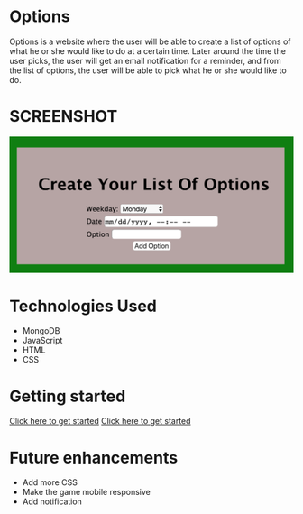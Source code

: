 # Options
Options is a website where the user will be able to create a list of options of what he or she would like to do at a certain time. Later around the time the user picks, the user will get an email notification for a reminder, and from the list of options, the user will be able to pick what he or she would like to do. 

# SCREENSHOT
![landing.png](https://github.com/Jaice561/mongoose-choices/blob/master/option.png)

# Technologies Used
- MongoDB
- JavaScript
- HTML
- CSS

# Getting started
[Click here to get started](https://jaice.herokuapp.com/)
[Click here to get started](https://trello.com/b/gDePPEjE/welcome-to-trello)

# Future enhancements
- Add more CSS
- Make the game mobile responsive 
- Add notification